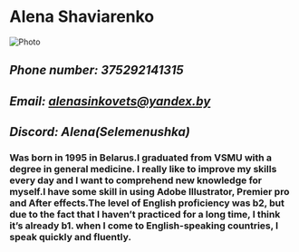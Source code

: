# **Alena Shaviarenko**
![Photo](D:\Alena\photochka.jpg)
## *Phone number: 375292141315*
## *Email: alenasinkovets@yandex.by*
## *Discord: Alena(Selemenushka)*
### Was born in 1995 in Belarus.I graduated from VSMU with a degree in general medicine. I really like to improve my skills every day and I want to comprehend new knowledge for myself.I have some skill in using Adobe Illustrator, Premier pro and After effects.The level of English proficiency was b2, but due to the fact that I haven’t practiced for a long time, I think it’s already b1. when I come to English-speaking countries, I speak quickly and fluently.

